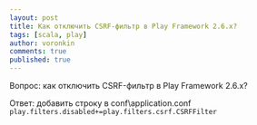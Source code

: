 ```yaml
---
layout: post
title: Как отключить CSRF-фильтр в Play Framework 2.6.x?
tags: [scala, play]
author: voronkin
comments: true
published: true
---
```

Вопрос: как отключить CSRF-фильтр в Play Framework 2.6.x?

Ответ: добавить строку в conf\application.conf
``play.filters.disabled+=play.filters.csrf.CSRFFilter``